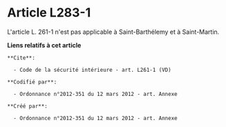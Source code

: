 # Article L283-1

L'article L. 261-1 n'est pas applicable à Saint-Barthélemy et à Saint-Martin.

**Liens relatifs à cet article**

	**Cite**:

	  - Code de la sécurité intérieure - art. L261-1 (VD)

	**Codifié par**:

	  - Ordonnance n°2012-351 du 12 mars 2012 - art. Annexe

	**Créé par**:

	  - Ordonnance n°2012-351 du 12 mars 2012 - art. Annexe
